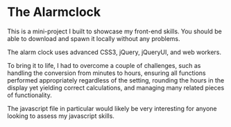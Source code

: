 The Alarmclock
==============

This is a mini-project I built to showcase my front-end skills. 
You should be able to download and spawn it locally without any problems. 

The alarm clock uses advanced CSS3, jQuery, jQueryUI, and web workers. 

To bring it to life, I had to overcome a couple of challenges, such as 
handling the conversion from minutes to hours, ensuring all functions 
performed appropriately regardless of the setting, rounding the hours 
in the display yet yielding correct calculations, and managing many 
related pieces of functionality. 

The javascript file in particular would likely be very interesting 
for anyone looking to assess my javascript skills. 

